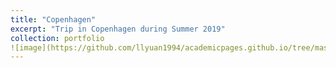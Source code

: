 ```yaml
---
title: "Copenhagen"
excerpt: "Trip in Copenhagen during Summer 2019"
collection: portfolio
![image](https://github.com/llyuan1994/academicpages.github.io/tree/master/images/Copenhagen.png)
---
```


